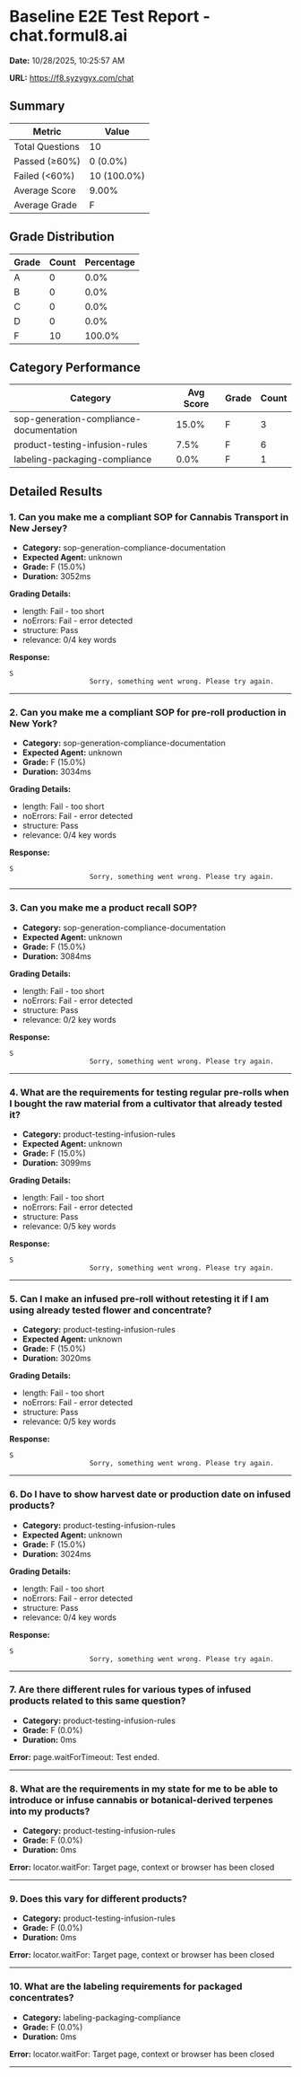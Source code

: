 # Baseline E2E Test Report - chat.formul8.ai

**Date:** 10/28/2025, 10:25:57 AM

**URL:** https://f8.syzygyx.com/chat

## Summary

| Metric | Value |
|--------|-------|
| Total Questions | 10 |
| Passed (≥60%) | 0 (0.0%) |
| Failed (<60%) | 10 (100.0%) |
| Average Score | 9.00% |
| Average Grade | F |

## Grade Distribution

| Grade | Count | Percentage |
|-------|-------|------------|
| A | 0 | 0.0% |
| B | 0 | 0.0% |
| C | 0 | 0.0% |
| D | 0 | 0.0% |
| F | 10 | 100.0% |

## Category Performance

| Category | Avg Score | Grade | Count |
|----------|-----------|-------|-------|
| sop-generation-compliance-documentation | 15.0% | F | 3 |
| product-testing-infusion-rules | 7.5% | F | 6 |
| labeling-packaging-compliance | 0.0% | F | 1 |

## Detailed Results

### 1. Can you make me a compliant SOP for Cannabis Transport in New Jersey?

- **Category:** sop-generation-compliance-documentation
- **Expected Agent:** unknown
- **Grade:** F (15.0%)
- **Duration:** 3052ms

**Grading Details:**
- length: Fail - too short
- noErrors: Fail - error detected
- structure: Pass
- relevance: 0/4 key words

**Response:**
```
S
                    Sorry, something went wrong. Please try again.
```

---

### 2. Can you make me a compliant SOP for pre-roll production in New York?

- **Category:** sop-generation-compliance-documentation
- **Expected Agent:** unknown
- **Grade:** F (15.0%)
- **Duration:** 3034ms

**Grading Details:**
- length: Fail - too short
- noErrors: Fail - error detected
- structure: Pass
- relevance: 0/4 key words

**Response:**
```
S
                    Sorry, something went wrong. Please try again.
```

---

### 3. Can you make me a product recall SOP?

- **Category:** sop-generation-compliance-documentation
- **Expected Agent:** unknown
- **Grade:** F (15.0%)
- **Duration:** 3084ms

**Grading Details:**
- length: Fail - too short
- noErrors: Fail - error detected
- structure: Pass
- relevance: 0/2 key words

**Response:**
```
S
                    Sorry, something went wrong. Please try again.
```

---

### 4. What are the requirements for testing regular pre-rolls when I bought the raw material from a cultivator that already tested it?

- **Category:** product-testing-infusion-rules
- **Expected Agent:** unknown
- **Grade:** F (15.0%)
- **Duration:** 3099ms

**Grading Details:**
- length: Fail - too short
- noErrors: Fail - error detected
- structure: Pass
- relevance: 0/5 key words

**Response:**
```
S
                    Sorry, something went wrong. Please try again.
```

---

### 5. Can I make an infused pre-roll without retesting it if I am using already tested flower and concentrate?

- **Category:** product-testing-infusion-rules
- **Expected Agent:** unknown
- **Grade:** F (15.0%)
- **Duration:** 3020ms

**Grading Details:**
- length: Fail - too short
- noErrors: Fail - error detected
- structure: Pass
- relevance: 0/5 key words

**Response:**
```
S
                    Sorry, something went wrong. Please try again.
```

---

### 6. Do I have to show harvest date or production date on infused products?

- **Category:** product-testing-infusion-rules
- **Expected Agent:** unknown
- **Grade:** F (15.0%)
- **Duration:** 3024ms

**Grading Details:**
- length: Fail - too short
- noErrors: Fail - error detected
- structure: Pass
- relevance: 0/4 key words

**Response:**
```
S
                    Sorry, something went wrong. Please try again.
```

---

### 7. Are there different rules for various types of infused products related to this same question?

- **Category:** product-testing-infusion-rules
- **Grade:** F (0.0%)
- **Duration:** 0ms

**Error:** page.waitForTimeout: Test ended.

---

### 8. What are the requirements in my state for me to be able to introduce or infuse cannabis or botanical-derived terpenes into my products?

- **Category:** product-testing-infusion-rules
- **Grade:** F (0.0%)
- **Duration:** 0ms

**Error:** locator.waitFor: Target page, context or browser has been closed

---

### 9. Does this vary for different products?

- **Category:** product-testing-infusion-rules
- **Grade:** F (0.0%)
- **Duration:** 0ms

**Error:** locator.waitFor: Target page, context or browser has been closed

---

### 10. What are the labeling requirements for packaged concentrates?

- **Category:** labeling-packaging-compliance
- **Grade:** F (0.0%)
- **Duration:** 0ms

**Error:** locator.waitFor: Target page, context or browser has been closed

---

